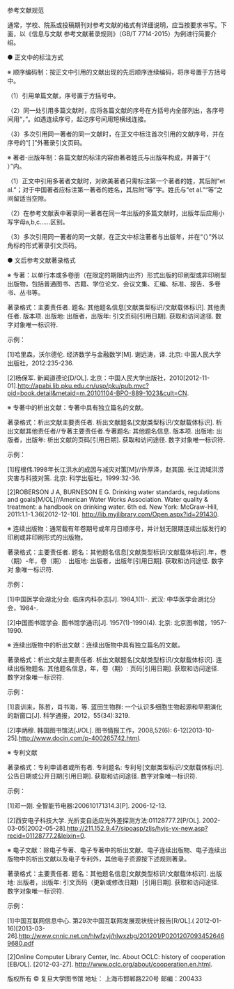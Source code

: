 参考文献规范

通常，学校、院系或投稿期刊对参考文献的格式有详细说明，应当按要求书写。下面，以《信息与文献 参考文献著录规则》（GB/T 7714-2015）为例进行简要介绍。

 

●  正文中的标注方式

※  顺序编码制：按正文中引用的文献出现的先后顺序连续编码，将序号置于方括号中。

（1）引用单篇文献，序号置于方括号中。

（2）同一处引用多篇文献时，应将各篇文献的序号在方括号内全部列出，各序号间用“，”。如遇连续序号，起讫序号间用短横线连接。

（3）多次引用同一著者的同一文献时，在正文中标注首次引用的文献序号，并在序号的“[  ]”外著录引文页码。

※  著者-出版年制：各篇文献的标注内容由著者姓氏与出版年构成，并置于“（ ）”内。

（1）正文中引用多著者文献时，对欧美著者只需标注第一个著者的姓，其后附“et al.”；对于中国著者应标注第一著者的姓名，其后附“等”字。姓氏与“et al.”“等”之间留适当空隙。

（2）在参考文献表中著录同一著者在同一年出版的多篇文献时，出版年后应用小写字母a,b,c……区别。

（3）多次引用同一著者的同一文献，在正文中标注著者与出版年，并在“（）”外以角标的形式著录引文页码。

 

●  文后参考文献著录格式

※  专著：以单行本或多卷册（在限定的期限内出齐）形式出版的印刷型或非印刷型出版物，包括普通图书、古籍、学位论文、会议文集、汇编、标准、报告、多卷书、丛书等。

著录格式：主要责任者. 题名: 其他题名信息[文献类型标识/文献载体标识]. 其他责任者. 版本项. 出版地: 出版者，出版年: 引文页码[引用日期]. 获取和访问途径. 数字对象唯一标识符.

示例：

[1]哈里森，沃尔德伦. 经济数学与金融数学[M]. 谢远涛，译. 北京: 中国人民大学出版社，2012:235-236.

[2]杨保军. 新闻道德论[D/OL]. 北京：中国人民大学出版社，2010[2012-11-01].http://apabi.lib.pku.edu.cn/usp/pku/pub.mvc?pid=book.detail&metaid=m.20101104-BPO-889-1023&cult=CN.

 

※  专著中的析出文献：专著中具有独立篇名的文献。

著录格式：析出文献主要责任者. 析出文献题名[文献类型标识/文献载体标识]. 析出文献其他责任者//专著主要责任者.专著题名: 其他题名信息. 版本项. 出版地: 出版者，出版年: 析出文献的页码[引用日期]. 获取和访问途径. 数字对象唯一标识符.

示例：

[1]程根伟.1998年长江洪水的成因与减灾对策[M]//许厚泽，赵其国. 长江流域洪涝灾害与科技对策. 北京: 科学出版社，1999:32-36.

[2]ROBERSON J A, BURNESON E G. Drinking water standards, regulations and goals[M/OL]//American Water Works Association. Water quality & treatment: a handbook on drinking water. 6th ed. New York: McGraw-Hill, 2011:1.1-1.36[2012-12-10]. http://lib.myilibrary.com/Open.aspx?id=291430.

 

※  连续出版物：通常载有年卷期号或年月日顺序号，并计划无限期连续出版发行的印刷或非印刷形式的出版物。

著录格式：主要责任者. 题名：其他题名信息[文献类型标识/文献载体标识].年，卷（期）-年，卷（期）. 出版地: 出版者，出版年[引用日期]. 获取和访问途径. 数字对   象唯一标识符.

示例：

[1]中国医学会湖北分会. 临床内科杂志[J]. 1984,1(1)-. 武汉: 中华医学会湖北分会，1984-.

[2]中国图书馆学会. 图书馆学通讯[J]. 1957(1)-1990(4). 北京: 北京图书馆，1957-1990.

 

※  连续出版物中的析出文献：连续出版物中具有独立篇名的文献。

著录格式：析出文献主要责任者. 析出文献题名[文献类型标识/文献载体标识]. 连续出版物题名: 其他题名信息，年，卷（期）: 页码[引用日期]. 获取和访问途径. 数字对象唯一标识符.

示例：

[1]袁训来，陈哲，肖书海，等. 蓝田生物群: 一个认识多细胞生物起源和早期演化的新窗口[J]. 科学通报，2012，55(34):3219.

[2]李炳穆. 韩国图书馆法[J/OL]. 图书情报工作，2008,52(6): 6-12[2013-10-25].http://www.docin.com/p-400265742.html.

 

※  专利文献

著录格式：专利申请者或所有者. 专利题名: 专利号[文献类型标识/文献载体标识]. 公告日期或公开日期[引用日期]. 获取和访问途径. 数字对象唯一标识符.

示例：

[1]邓一刚. 全智能节电器:200610171314.3[P]. 2006-12-13.

[2]西安电子科技大学. 光折变自适应光外差探测方法:01128777.2[P/OL]. 2002-03-05[2002-05-28].http://211.152.9.47/sipoasp/zljs/hyjs-yx-new.asp?recid=01128777.2&leixin=0.

 

※  电子文献：除电子专著、电子专著中的析出文献、电子连续出版物、电子连续出版物中的析出文献以及电子专利外，其他电子资源按下述规则著录。

著录格式：主要责任者. 题名：其他题名信息[文献类型标识/文献载体标识]. 出版地: 出版者，出版年: 引文页码（更新或修改日期）[引用日期]. 获取和访问途径. 数字对象唯一标识符.

示例：

[1]中国互联网信息中心. 第29次中国互联网发展现状统计报告[R/OL].( 2012-01-16)[2013-03-26].http://www.cnnic.net.cn/hlwfzyj/hlwxzbg/201201/P02012070934526469680.pdf

[2]Online Computer Library Center, Inc. About OCLC: history of cooperation [EB/OL]. [2012-03-27]. http://www.oclc.org/about/cooperation.en.html.

版权所有 © 复旦大学图书馆 地址： 上海市邯郸路220号 邮编：200433